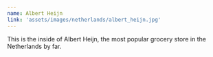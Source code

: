```yaml
---
name: Albert Heijn
link: 'assets/images/netherlands/albert_heijn.jpg'
---
```

This is the inside of Albert Heijn, the most popular grocery store in the Netherlands by far.
